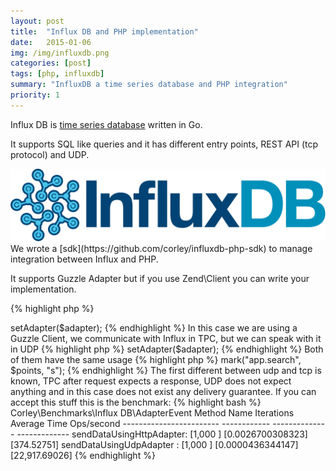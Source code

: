 ```yaml
---
layout: post
title:  "Influx DB and PHP implementation"
date:   2015-01-06
img: /img/influxdb.png
categories: [post]
tags: [php, influxdb]
summary: "InfluxDB a time series database and PHP integration"
priority: 1
---
```

Influx DB is [time series database](http://en.wikipedia.org/wiki/Time_series_database) written in Go.

It supports SQL like queries and it has different entry points, REST API (tcp protocol) and UDP.

<div class="row">
<div class="col-md-4 col-md-offset-3"><img class="img-responsive" src="/img/influxdb.png"></div>
</div>
We wrote a [sdk](https://github.com/corley/influxdb-php-sdk) to manage integration between Influx and PHP.

It supports Guzzle Adapter but if you use Zend\Client you can write your implementation.

{% highlight php %}
<?php
$guzzle = new \GuzzleHttp\Client();

$options = new Options();
$adapter = new GuzzleAdapter($guzzle, $options);

$client = new Client();
$client->setAdapter($adapter);
{% endhighlight %}

In this case we are using a Guzzle Client, we communicate with Influx in TPC, but we can speak with it in UDP

{% highlight php %}
<?php
$options = new Options();
$adapter = new UdpAdapter($options);

$client = new Client();
$client->setAdapter($adapter);
{% endhighlight %}

Both of them have the same usage

{% highlight php %}
<?php
$client->mark("app.search", $points, "s");
{% endhighlight %}

The first different between udp and tcp is known, TPC after request expects a response, UDP does not expect anything and in this case does not exist any delivery guarantee.
If you can accept this stuff this is the benchmark:

{% highlight bash %}
Corley\Benchmarks\Influx DB\AdapterEvent
    Method Name                Iterations    Average Time      Ops/second
    ------------------------  ------------  --------------    -------------
    sendDataUsingHttpAdapter: [1,000     ] [0.0026700308323] [374.52751]
    sendDataUsingUdpAdapter : [1,000     ] [0.0000436344147] [22,917.69026]
{% endhighlight %}

